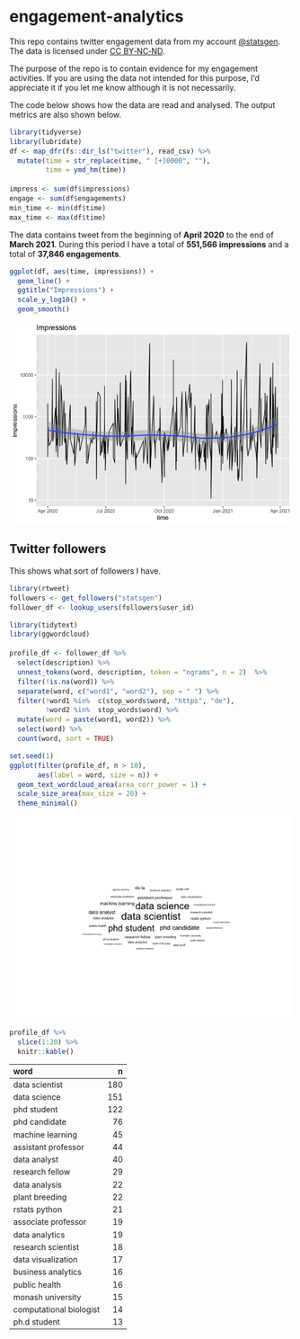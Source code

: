 
<!-- README.md is generated from README.Rmd. Please edit that file -->

# engagement-analytics

<!-- badges: start -->

<!-- badges: end -->

This repo contains twitter engagement data from my account
<a href="https://twitter.com/statsgen">@statsgen</a>. The data is
licensed under [CC
BY‑NC‑ND](https://creativecommons.org/licenses/by-nc-nd/2.0/au/).

The purpose of the repo is to contain evidence for my engagement
activities. If you are using the data not intended for this purpose, I’d
appreciate it if you let me know although it is not necessarily.

The code below shows how the data are read and analysed. The output
metrics are also shown below.

``` r
library(tidyverse)
library(lubridate)
df <- map_dfr(fs::dir_ls("twitter"), read_csv) %>% 
  mutate(time = str_replace(time, " [+]0000", ""),
         time = ymd_hm(time))

impress <- sum(df$impressions)
engage <- sum(df$engagements)
min_time <- min(df$time)
max_time <- max(df$time)
```

The data contains tweet from the beginning of **April 2020** to the end
of **March 2021**. During this period I have a total of **551,566
impressions** and a total of **37,846 engagements**.

``` r
ggplot(df, aes(time, impressions)) +
  geom_line() + 
  ggtitle("Impressions") +
  scale_y_log10() +
  geom_smooth()
```

![](README_files/figure-gfm/unnamed-chunk-3-1.png)<!-- -->

## Twitter followers

This shows what sort of followers I have.

``` r
library(rtweet)
followers <- get_followers("statsgen")
follower_df <- lookup_users(followers$user_id)
```

``` r
library(tidytext)
library(ggwordcloud)

profile_df <- follower_df %>% 
  select(description) %>% 
  unnest_tokens(word, description, token = "ngrams", n = 2)  %>% 
  filter(!is.na(word)) %>% 
  separate(word, c("word1", "word2"), sep = " ") %>% 
  filter(!word1 %in%  c(stop_words$word, "https", "de"),
         !word2 %in%  stop_words$word) %>%
  mutate(word = paste(word1, word2)) %>% 
  select(word) %>% 
  count(word, sort = TRUE)
```

``` r
set.seed(1)
ggplot(filter(profile_df, n > 10), 
       aes(label = word, size = n)) +
  geom_text_wordcloud_area(area_corr_power = 1) + 
  scale_size_area(max_size = 20) +
  theme_minimal()
```

![](README_files/figure-gfm/unnamed-chunk-6-1.png)<!-- -->

``` r
profile_df %>% 
  slice(1:20) %>% 
  knitr::kable()
```

| word                    |   n |
| :---------------------- | --: |
| data scientist          | 180 |
| data science            | 151 |
| phd student             | 122 |
| phd candidate           |  76 |
| machine learning        |  45 |
| assistant professor     |  44 |
| data analyst            |  40 |
| research fellow         |  29 |
| data analysis           |  22 |
| plant breeding          |  22 |
| rstats python           |  21 |
| associate professor     |  19 |
| data analytics          |  19 |
| research scientist      |  18 |
| data visualization      |  17 |
| business analytics      |  16 |
| public health           |  16 |
| monash university       |  15 |
| computational biologist |  14 |
| ph.d student            |  13 |
